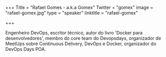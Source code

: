+++
Title = "Rafael Gomes - a.k.a Gomex"
Twitter = "gomex"
image = "rafael-gomex.jpg"
type = "speaker"
linktitle = "rafael-gomex"

+++

Engenheiro DevOps, escritor técnico, autor do livro 'Docker para desenvolvedores', membro do core team do Devopsdays, organizador de MeetUps sobre Continuous Delivery, DevOps e Docker, organizador do DevOps Days POA.
